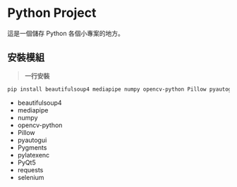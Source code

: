 # Python Project
這是一個儲存 Python 各個小專案的地方。

## 安裝模組
> **一行安裝**
```bash
pip install beautifulsoup4 mediapipe numpy opencv-python Pillow pyautogui Pygments pylatexenc PyQt5 requests selenium
```
- beautifulsoup4
- mediapipe
- numpy
- opencv-python
- Pillow
- pyautogui
- Pygments
- pylatexenc
- PyQt5
- requests
- selenium
